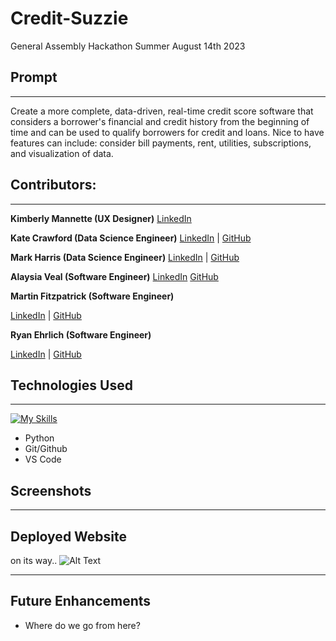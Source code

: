 # Credit-Suzzie

General Assembly Hackathon Summer August 14th 2023

## Prompt

---

Create a more complete, data-driven, real-time credit score software that considers a borrower's financial and credit history from the beginning of time and can be used to qualify borrowers for credit and loans. Nice to have features can include:
consider bill payments, rent, utilities, subscriptions, and visualization of data.

## Contributors:

---
**Kimberly Mannette (UX Designer)**
[LinkedIn](https://www.linkedin.com/in/kimberly-m-52124727)

**Kate Crawford (Data Science Engineer)**
[LinkedIn](https://www.linkedin.com/in/kaitlencrawford/) |
[GitHub](https://github.com/codewithkate)

**Mark Harris (Data Science Engineer)**
[LinkedIn](https://www.linkedin.com/in/markcharris1/) |
[GitHub](https://github.com/MarkCHarris)

**Alaysia Veal (Software Engineer)**
[LinkedIn](https://www.linkedin.com/in/alaysia-veal/)
[GitHub](https://github.com/AlaysiaVeal)

**Martin Fitzpatrick (Software Engineer)**

[LinkedIn](https://www.linkedin.com/in/martinj-fitzpatrick/) |
[GitHub](https://github.com/krsnamara)

**Ryan Ehrlich (Software Engineer)**

[LinkedIn](https://www.linkedin.com/in/ryanehrlich/) |
[GitHub](https://github.com/Jagerziel)

## Technologies Used

---

[![My Skills](https://skillicons.dev/icons?i=git,github,python,vscode&perline=7)](https://skillicons.dev)

- Python
- Git/Github
- VS Code

## Screenshots

---


## Deployed Website

on its way..
![Alt Text](https://media.giphy.com/media/tBvPFCFQHSpEI/giphy.gif)

---

## Future Enhancements

- Where do we go from here?

